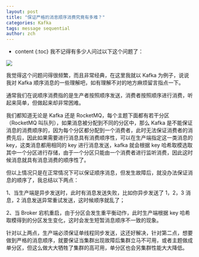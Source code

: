 ```yaml
---
layout: post
title: "保证严格的消息顺序消费究竟有多难？"
categories: Kafka
tags: message sequential
author: zch
---
```


* content
{:toc}
我不记得有多少人问过以下这个问题了：

![](https://gitee.com/objcoding/md-picture/raw/master/img/20200422092844.png)

我觉得这个问题问得很频繁，而且非常经典，在这里我就以 Kafka 为例子，说说我对 Kafka 顺序消息的一些理解吧，如有理解不对的地方麻烦留言指点一下。





通常我们在说顺序消费指的是生产者按照顺序发送，消费者按照顺序进行消费，听起来简单，但做起来却非常困难。

我们都知道无论是 Kafka 还是 RocketMQ，每个主题下面都有若干分区（RocketMQ 叫队列），如果消息被分配到不同的分区中，那么 Kafka 是不能保证消息的消费顺序的，因为每个分区都分配到一个消费者，此时无法保证消费者的消费先后，因此如果需要进行消息具有消费顺序性，可以在生产端指定这一类消息的 key，这类消息都用相同的 key 进行消息发送，kafka 就会根据 key 哈希取模选取其中一个分区进行存储，由于一个分区只能由一个消费者进行监听消费，因此这时候消息就具有消息消费的顺序性了。

但以上情况只是在正常情况下可以保证顺序消息，但发生故障后，就没办法保证消息的顺序了，我总结以下两点：

1、当生产端是异步发送时，此时有消息发送失败，比如你异步发送了 1，2，3 消息，2 消息发送异常重试发送，这时候顺序就乱了；

2、当 Broker 宕机重启，由于分区会发生重平衡动作，此时生产端根据 key 哈希取模得到的分区发生变化，这时会发生短暂消息顺序不一致的现象。

针对以上两点，生产端必须保证单线程同步发送，这还好解决，针对第二点，想要做到严格的消息顺序，就要保证当集群出现故障后集群立马不可用，或者主题做成单分区，但这么做大大牺牲了集群的高可用，单分区也会另集群性能大大降低。





